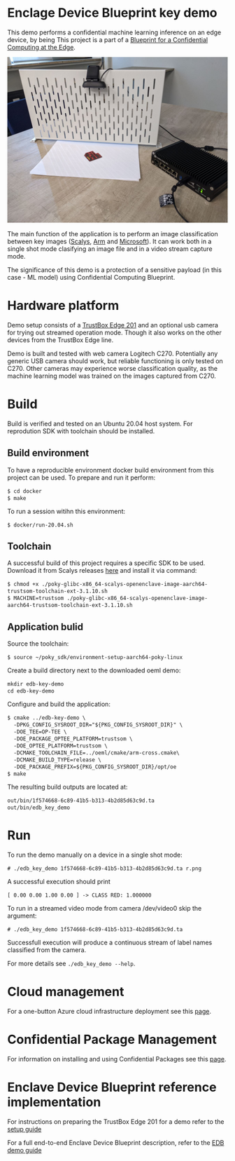 # Enclage Device Blueprint key demo

This demo performs a confidential machine learning inference on an edge device, by being 
This project is a part of a  [Blueprint for a Confidential Computing at the Edge](https://github.com/Azure-Samples/Project_Confidential_Apps_for_IoT_with_Enclaves).

<img src="./docs/images/edb-key-demo.jpg" alt="EDB Key Demo" width="640">

The main function of the application is to perform an image classification
between key images ([Scalys](https://scalys.com), [Arm](https://www.arm.com) and [Microsoft](https://www.microsoft.com)). It can work
both in a single shot mode clasifying an image file and in a video stream capture mode.

The significance of this demo is a protection of a sensitive payload (in this case - ML model) using Confidential Computing Blueprint.

# Hardware platform

Demo setup consists of a [TrustBox Edge 201](https://scalys.com/trustbox-edge-201/) and an optional usb camera for trying
out streamed operation mode. Though it also works on the other devices from the TrustBox Edge line.

Demo is built and tested with web camera Logitech C270. Potentially any generic
USB camera should work, but reliable functioning is only tested on C270. Other
cameras may experience worse classification quality, as the machine learning
model was trained on the images captured from C270.

# Build

Build is verified and tested on an Ubuntu 20.04 host system. For reprodution SDK with toolchain should be installed.

## Build environment

To have a reproducible environment docker build environment from this project
can be used. To prepare and run it perform:
```
$ cd docker
$ make
```

To run a session witihn this environment:
```
$ docker/run-20.04.sh
```

## Toolchain

A successful build of this project requires a specific SDK to be used. Download it from
Scalys releases [here](http://trustbox.scalys.com/pub/openenclave/poky-glibc-x86_64-scalys-openenclave-image-aarch64-trustsom-toolchain-ext-3.1.10.sh) and install it via command:

```
$ chmod +x ./poky-glibc-x86_64-scalys-openenclave-image-aarch64-trustsom-toolchain-ext-3.1.10.sh
$ MACHINE=trustsom ./poky-glibc-x86_64-scalys-openenclave-image-aarch64-trustsom-toolchain-ext-3.1.10.sh
```

## Application bulid

Source the toolchain:
```
$ source ~/poky_sdk/environment-setup-aarch64-poky-linux
```

Create a build directory next to the downloaded oeml demo:
```
mkdir edb-key-demo
cd edb-key-demo
```

Configure and build the application:
```
$ cmake ../edb-key-demo \
  -DPKG_CONFIG_SYSROOT_DIR="${PKG_CONFIG_SYSROOT_DIR}" \
  -DOE_TEE=OP-TEE \
  -DOE_PACKAGE_OPTEE_PLATFORM=trustsom \
  -DOE_OPTEE_PLATFORM=trustsom \
  -DCMAKE_TOOLCHAIN_FILE=../oeml/cmake/arm-cross.cmake\
  -DCMAKE_BUILD_TYPE=release \
  -DOE_PACKAGE_PREFIX=${PKG_CONFIG_SYSROOT_DIR}/opt/oe
$ make
```

The resulting build outputs are located at:
```
out/bin/1f574668-6c89-41b5-b313-4b2d85d63c9d.ta
out/bin/edb_key_demo
```

# Run

To run the demo manually on a device in a single shot mode:
```
# ./edb_key_demo 1f574668-6c89-41b5-b313-4b2d85d63c9d.ta r.png
```
A successful execution should print
```
[ 0.00 0.00 1.00 0.00 ] -> CLASS RED: 1.000000
```

To run in a streamed video mode from camera /dev/video0 skip the argument:
```
# ./edb_key_demo 1f574668-6c89-41b5-b313-4b2d85d63c9d.ta
```
Successfull execution will produce a continuous stream of label names classified from the camera.

For more details see `./edb_key_demo --help`.

# Cloud management

For a one-button Azure cloud infrastructure deployment see this [page](https://github.com/JimPaine/Project_Confidential_Apps_for_IoT_with_Enclaves/blob/main/docs/azure-environment-setup.md).

# Confidential Package Management

For information on installing and using Confidential Packages see this [page](https://github.com/Scalys/ConfidentialPackageTools).


# Enclave Device Blueprint reference implementation

For instructions on preparing the TrustBox Edge 201 for a demo refer to the [setup guide](https://github.com/Scalys/edb-key-demo/blob/main/docs/tbe201-setup.md)

For a full end-to-end Enclave Device Blueprint description, refer to the [EDB demo guide](https://github.com/Scalys/edb-key-demo/blob/main/docs/edb-demo-guide.md)
